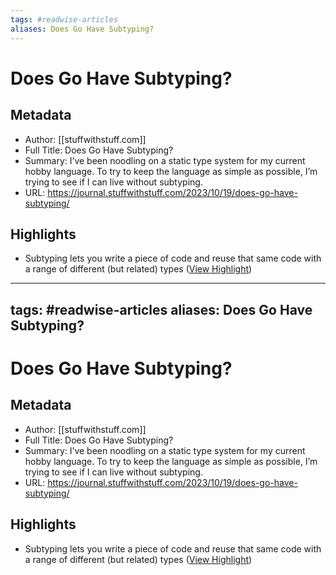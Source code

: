 ```yaml
---
tags: #readwise-articles
aliases: Does Go Have Subtyping?
---
```

# Does Go Have Subtyping?

## Metadata
- Author: [[stuffwithstuff.com]]
- Full Title: Does Go Have Subtyping?
- Summary: I’ve been noodling on a static type system for my current hobby language. To try to keep the language as simple as possible, I’m trying to see if I can live without subtyping.
- URL: https://journal.stuffwithstuff.com/2023/10/19/does-go-have-subtyping/

## Highlights
- Subtyping lets you write a piece of code and reuse that same code with a range of different (but related) types ([View Highlight](https://read.readwise.io/read/01hf1tvfjs32eb66y60sjtsj8j))
---
tags: #readwise-articles
aliases: Does Go Have Subtyping?
---
# Does Go Have Subtyping?

## Metadata
- Author: [[stuffwithstuff.com]]
- Full Title: Does Go Have Subtyping?
- Summary: I’ve been noodling on a static type system for my current hobby language. To try to keep the language as simple as possible, I’m trying to see if I can live without subtyping.
- URL: https://journal.stuffwithstuff.com/2023/10/19/does-go-have-subtyping/

## Highlights
- Subtyping lets you write a piece of code and reuse that same code with a range of different (but related) types ([View Highlight](https://read.readwise.io/read/01hf1tvfjs32eb66y60sjtsj8j))
